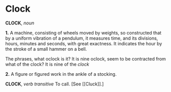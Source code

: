 # Clock

**CLOCK**, _noun_

**1.** A machine, consisting of wheels moved by weights, so constructed that by a uniform vibration of a pendulum, it measures time, and its divisions, hours, minutes and seconds, with great exactness. It indicates the hour by the stroke of a small hammer on a bell.

The phrases, what oclock is it? It is nine oclock, seem to be contracted from what of the clock? It is nine of the _clock_

**2.** A figure or figured work in the ankle of a stocking.

**CLOCK**, _verb transitive_ To call. \[See [[Cluck]].\]